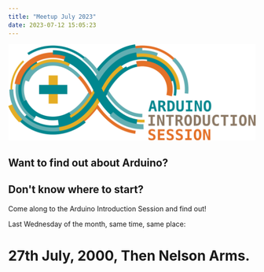 ```yaml
---
title: "Meetup July 2023"
date: 2023-07-12 15:05:23
---
```


![Arduino Introduction Session](../../static/images/TMS_Ard_Int.svg)


## Want to find out about Arduino?

## Don't know where to start?

Come along to the Arduino Introduction Session and find out!



Last Wednesday of the month, same time, same place:

# 27th July, 2000,  Then Nelson Arms.
